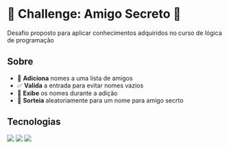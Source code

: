 <h1>🎁 Challenge: Amigo Secreto 🤫</h1>

<p>Desafio proposto para aplicar conhecimentos adquiridos no curso de lógica de programação</p>

<h2>Sobre</h2>

- 📝 **Adiciona** nomes a uma lista de amigos
- ✅ **Valida** a entrada para evitar nomes vazios
- 👀 **Exibe** os nomes durante a adição
- 🎲 **Sorteia** aleatoriamente para um nome para amigo secrto

## Tecnologias
<div>
<img src="https://img.shields.io/badge/JavaScript-F7DF1E?style=for-the-badge&logo=javascript&logoColor=black">
<img src="https://img.shields.io/badge/HTML-239120?style=for-the-badge&logo=html5&logoColor=white">
<img src="https://img.shields.io/badge/CSS-239120?&style=for-the-badge&logo=css3&logoColor=white">
</div>